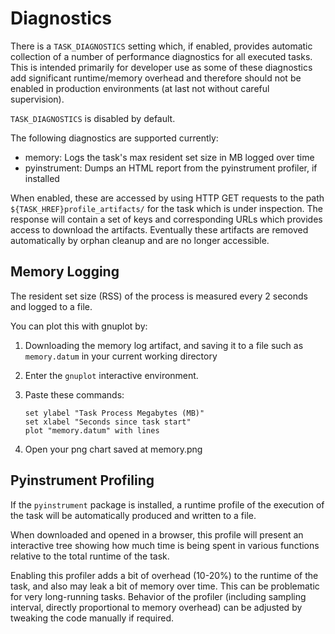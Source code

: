 # Diagnostics

There is a `TASK_DIAGNOSTICS` setting which, if enabled, provides automatic collection of a number
of performance diagnostics for all executed tasks. This is intended primarily for developer use as
some of these diagnostics add significant runtime/memory overhead and therefore should not be
enabled in production environments (at last not without careful supervision).

`TASK_DIAGNOSTICS` is disabled by default.

The following diagnostics are supported currently:

- memory:
   Logs the task's max resident set size in MB logged over time
- pyinstrument:
   Dumps an HTML report from the pyinstrument profiler, if installed

When enabled, these are accessed by using HTTP GET requests to the path `${TASK_HREF}profile_artifacts/`
for the task which is under inspection. The response will contain a set of keys and corresponding URLs
which provides access to download the artifacts. Eventually these artifacts are removed automatically
by orphan cleanup and are no longer accessible.

## Memory Logging

The resident set size (RSS) of the process is measured every 2 seconds and logged to a file.

You can plot this with gnuplot by:

1. Downloading the memory log artifact, and saving it to a file such as `memory.datum` in your current
   working directory

2. Enter the `gnuplot` interactive environment.

3. Paste these commands:

   ```
   set ylabel "Task Process Megabytes (MB)"
   set xlabel "Seconds since task start"
   plot "memory.datum" with lines
   ```

4. Open your png chart saved at memory.png

## Pyinstrument Profiling

If the `pyinstrument` package is installed, a runtime profile of the execution of the task will be
automatically produced and written to a file.

When downloaded and opened in a browser, this profile will present an interactive tree showing how
much time is being spent in various functions relative to the total runtime of the task.

Enabling this profiler adds a bit of overhead (10-20%) to the runtime of the task, and also may leak
a bit of memory over time. This can be problematic for very long-running tasks. Behavior of the 
profiler (including sampling interval, directly proportional to memory overhead) can be adjusted 
by tweaking the code manually if required.

